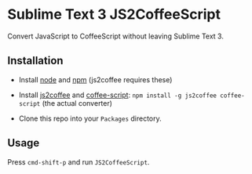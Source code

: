 # Sublime Text 3 JS2CoffeeScript
Convert JavaScript to CoffeeScript without leaving Sublime Text 3.


## Installation

* Install [node](http://nodejs.org/) and [npm](https://npmjs.org/) (js2coffee requires these)
* Install [js2coffee](https://github.com/rstacruz/js2coffee) and [coffee-script](https://github.com/jashkenas/coffee-script): `npm install -g js2coffee coffee-script` (the actual converter)

* Clone this repo into your `Packages` directory.


## Usage
 
Press `cmd-shift-p` and run `JS2CoffeeScript`.
